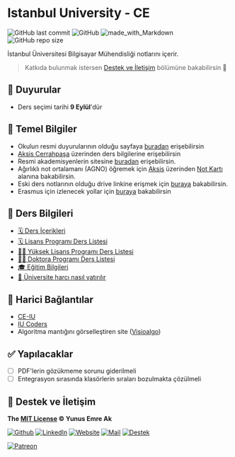 # Istanbul University - CE <!-- omit in toc -->

![GitHub last commit](https://img.shields.io/github/last-commit/yedhrab/IstanbulUniversity-CE.svg?label=Son%20G%C3%BCncelleme&style=popout)
![GitHub](https://img.shields.io/github/license/yedhrab/IstanbulUniversity-CE.svg?label=Lisans&style=popout)
![made_with_Markdown](https://img.shields.io/badge/%C4%B0%C3%A7erik-Markdown-blue.svg)
![GitHub repo size](https://img.shields.io/github/repo-size/yedhrab/IstanbulUniversity-CE.svg?label=Boyut&style=popout)

İstanbul Üniversitesi Bilgisayar Mühendisliği notlarını içerir.

> Katkıda bulunmak istersen [Destek ve İletişim](#destek-ve-iletişim) bölümüne bakabilirsin 🤗

## 📢 Duyurular

- Ders seçimi tarihi **9 Eylül**'dür

## 🌳 Temel Bilgiler

- Okulun resmi duyurularının olduğu sayfaya [buradan][i̇ü - cerrahpaşa duyurular] erişebilirsin
- [Aksis Cerrahpaşa] üzerinden ders bilgilerine erişebilirsin
- Resmi akademisyenlerin sitesine [buradan][akademisyenler] erişebilirsin.
- Ağırlıklı not ortalamanı (AGNO) öğremek için [Aksis][aksis cerrahpaşa] üzerinden [Not Kartı][aksis not kartı] alanına bakabilirsin.
- Eski ders notlarının olduğu drive linkine erişmek için [buraya][drive] bakabilirsin.
- Erasmus için izlenecek yollar için [buraya][erasmus] bakabilirsin

## 📕 Ders Bilgileri

- [🗓 Ders İçerikleri][ders i̇çerikleri]
- [🗓 Lisans Programı Ders Listesi][lisans programı ders listesi]
- [👨‍🏫 Yüksek Lisans Programı Ders Listesi][yüksek lisans programı ders listesi]
- [👨‍⚕️ Doktora Programı Ders Listesi][doktora programı ders listesi]
- [🎓 Eğitim Bilgileri][eğitim bilgileri]
- [💸 Üniversite harcı nasıl yatırılır](https://www.youtube.com/watch?v=AiN-x_Lioto&feature=youtu.be)

## 🔗 Harici Bağlantılar

- [CE-IU][ce-iu]
- [IU Coders][iu coders]
- Algoritma mantığını görselleştiren site ([Visioalgo][visioalgo])

## ✅ Yapılacaklar

- [ ] PDF'lerin gözükmeme sorunu giderilmeli
- [ ] Entegrasyon sırasında klasörlerin sıraları bozulmakta çözülmeli

## 💖 Destek ve İletişim

**The [MIT License](https://choosealicense.com/licenses/mit/) &copy; Yunus Emre Ak**

[![Github](https://drive.google.com/uc?id=1PzkuWOoBNMg0uOMmqwHtVoYt0WCqi-O5)][github]
[![LinkedIn](https://drive.google.com/uc?id=1hvdil0ZHVEzekQ4AYELdnPOqzunKpnzJ)][linkedin]
[![Website](https://drive.google.com/uc?id=1wR8Ph0FBs36ZJl0Ud-HkS0LZ9b66JBqJ)][website]
[![Mail](https://drive.google.com/uc?id=142rP0hbrnY8T9kj_84_r7WxPG1hzWEcN)][mail]
[![Destek](https://drive.google.com/uc?id=1zyU7JWlw4sJTOx46gJlHOfYBwGIkvMQs)][bağış anlık]

[![Patreon](https://drive.google.com/uc?id=11YmCRmySX7v7QDFS62ST2JZuE70RFjDG)][bağış aylık]

<!-- İletişim -->

[mail]: mailto::yedhrab@gmail.com?subject=YBilgiler%20%7C%20Github
[github]: https://github.com/yedhrab
[website]: https://yemreak.com
[linkedin]: https://www.linkedin.com/in/yemreak/
[bağış anlık]: https://gogetfunding.com/yemreak/
[bağış aylık]: https://www.patreon.com/yemreak/

<!-- İletişim Sonu -->

[i̇ü - cerrahpaşa duyurular]: http://www.istanbulc.edu.tr/tr/duyurular/1/1
[aksis cerrahpaşa]: https://aksis.istanbulc.edu.tr/Account/LogOn
[akademisyenler]: http://avesis.istanbulc.edu.tr/
[aksis not kartı]: http://obs.istanbulc.edu.tr/OgrenimBilgileri/NotKarti/Index
[drive]: https://drive.google.com/drive/folders/1JPZH6Z_K59UeO-A79H0pcBIsAJlw40Y-
[erasmus]: res/2019-2020-erasmus-izlenecek-yollar.pdf
[ders i̇çerikleri]: res%2FBilgisayar%20M%C3%BChendisli%C4%9Fi%20Ders%20%C4%B0%C3%A7eri%C4%9Fi.pdf
[lisans programı ders listesi]: http://ebs.istanbulc.edu.tr/home/dersprogram/?id=1092
[yüksek lisans programı ders listesi]: http://ebs.istanbulc.edu.tr/home/dersprogram/?id=1797
[doktora programı ders listesi]: http://ebs.istanbulc.edu.tr/home/dersprogram/?id=2183
[eğitim bilgileri]: http://bilgisayar.muhendislik.istanbulc.edu.tr/tr/content/egitim/lisans
[ce-iu]: http://ce-iu.tk/
[iu coders]: http://www.iucoders.com/index.jsp
[visioalgo]: https://visualgo.net/en
[i̇letişim]: mailto::yedhrab@gmail.com?subject=IstanbulUniversity-CE%20%7C%20Github
[bağış anlık]: https://gogetfunding.com/yemreak/
[bağış aylık]: https://www.patreon.com/yemreak/
